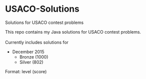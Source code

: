 # USACO-Solutions
Solutions for USACO contest problems

This repo contains my Java solutions for USACO contest problems. <br/><br/>
Currently includes solutions for
<ul>
    <li>
        December 2015
        <ul>
            <li>Bronze (1000)</li>
            <li>Silver (802)</li>
        </ul>
    </li>
</ul>
Format: level (score)
